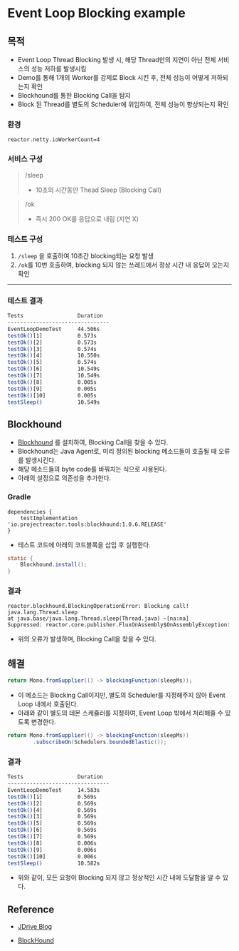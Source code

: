# Event Loop Blocking example

## 목적
- Event Loop Thread Blocking 발생 시, 해당 Thread만의 지연이 아닌 전체 서비스의 성능 저하를 발생시킴
- Demo를 통해 1개의 Worker를 강제로 Block 시킨 후, 전체 성능이 어떻게 저하되는지 확인
- Blockhound를 통한 Blocking Call을 탐지
- Block 된 Thread를 별도의 Scheduler에 위임하여, 전체 성능이 향상되는지 확인

### 환경
```
reactor.netty.ioWorkerCount=4
```

### 서비스 구성
> /sleep<br>
> - 10초의 시간동안 Thead Sleep (Blocking Call)

> /ok
> - 즉시 200 OK를 응답으로 내림 (지연 X)

### 테스트 구성
1. ```/sleep``` 을 호출하여 10초간 blocking되는 요청 발생
2. ```/ok```를 10번 호출하여, blocking 되지 않는 쓰레드에서 정상 시간 내 응답이 오는지 확인

<hr>

### 테스트 결과

```sh
Tests                 Duration
--------------------------------
EventLoopDemoTest     44.506s
testOk()[1]           0.573s
testOk()[2]           0.573s
testOk()[3]           0.574s
testOk()[4]           10.550s
testOk()[5]           0.574s
testOk()[6]           10.549s
testOk()[7]           10.549s
testOk()[8]           0.005s
testOk()[9]           0.005s
testOk()[10]          0.005s
testSleep()           10.549s

```

## Blockhound
- [Blockhound](https://github.com/reactor/BlockHound) 를 설치하여, Blocking Call을 찾을 수 있다.
- Blockhound는 Java Agent로, 미리 정의된 blocking 메소드들이 호출될 때 오류를 발생시킨다.
- 해당 메소드들의 byte code를 바꿔치는 식으로 사용된다.
- 아래의 설정으로 의존성을 추가한다.<br>

### Gradle
~~~
dependencies {
    testImplementation 'io.projectreactor.tools:blockhound:1.0.6.RELEASE'
}
~~~

- 테스트 코드에 아래의 코드블록을 삽입 후 실행한다.
~~~JAVA
static {
    Blockhound.install();
}
~~~

### 결과
```
reactor.blockhound.BlockingOperationError: Blocking call! java.lang.Thread.sleep
at java.base/java.lang.Thread.sleep(Thread.java) ~[na:na]
Suppressed: reactor.core.publisher.FluxOnAssembly$OnAssemblyException:
``` 
- 위의 오류가 발생하며, Blocking Call을 찾을 수 있다.

## 해결
```JAVA
return Mono.fromSupplier(() -> blockingFunction(sleepMs));
```
- 이 메소드는 Blocking Call이지만, 별도의 Scheduler를 지정해주지 않아 Event Loop 내에서 호출된다.
- 아래와 같이 별도의 데몬 스케쥴러를 지정하여, Event Loop 밖에서 처리해줄 수 있도록 변경한다.
```JAVA
return Mono.fromSupplier(() -> blockingFunction(sleepMs))
        .subscribeOn(Schedulers.boundedElastic());
```
### 결과
```sh
Tests                 Duration
--------------------------------
EventLoopDemoTest     14.583s
testOk()[1]           0.569s
testOk()[2]           0.569s
testOk()[4]           0.569s
testOk()[3]           0.569s
testOk()[5]           0.569s
testOk()[6]           0.569s
testOk()[7]           0.569s
testOk()[8]           0.006s
testOk()[9]           0.006s
testOk()[10]          0.006s
testSleep()           10.582s
```
- 위와 같이, 모든 요청이 Blocking 되지 않고 정상적인 시간 내에 도달함을 알 수 있다.

## Reference
- [JDrive Blog](https://blog.jdriven.com/2020/10/spring-webflux-reactor-meltdown-slow-responses/)

- [BlockHound](https://github.com/reactor/BlockHound)